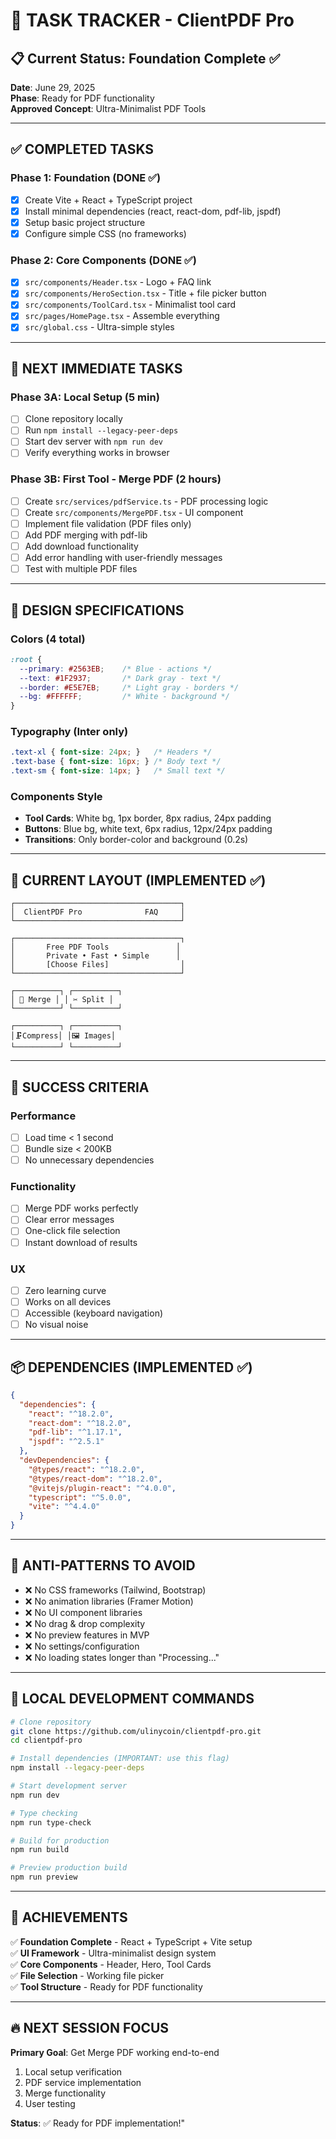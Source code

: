 # 🎯 TASK TRACKER - ClientPDF Pro

## 📋 Current Status: Foundation Complete ✅
**Date**: June 29, 2025  
**Phase**: Ready for PDF functionality  
**Approved Concept**: Ultra-Minimalist PDF Tools  

---

## ✅ COMPLETED TASKS

### Phase 1: Foundation (DONE ✅)
- [x] Create Vite + React + TypeScript project
- [x] Install minimal dependencies (react, react-dom, pdf-lib, jspdf)
- [x] Setup basic project structure
- [x] Configure simple CSS (no frameworks)

### Phase 2: Core Components (DONE ✅)
- [x] `src/components/Header.tsx` - Logo + FAQ link
- [x] `src/components/HeroSection.tsx` - Title + file picker button
- [x] `src/components/ToolCard.tsx` - Minimalist tool card
- [x] `src/pages/HomePage.tsx` - Assemble everything
- [x] `src/global.css` - Ultra-simple styles

---

## 🚀 NEXT IMMEDIATE TASKS

### Phase 3A: Local Setup (5 min)
- [ ] Clone repository locally
- [ ] Run `npm install --legacy-peer-deps`
- [ ] Start dev server with `npm run dev`
- [ ] Verify everything works in browser

### Phase 3B: First Tool - Merge PDF (2 hours)
- [ ] Create `src/services/pdfService.ts` - PDF processing logic
- [ ] Create `src/components/MergePDF.tsx` - UI component
- [ ] Implement file validation (PDF files only)
- [ ] Add PDF merging with pdf-lib
- [ ] Add download functionality
- [ ] Add error handling with user-friendly messages
- [ ] Test with multiple PDF files

---

## 🎨 DESIGN SPECIFICATIONS

### Colors (4 total)
```css
:root {
  --primary: #2563EB;    /* Blue - actions */
  --text: #1F2937;       /* Dark gray - text */
  --border: #E5E7EB;     /* Light gray - borders */
  --bg: #FFFFFF;         /* White - background */
}
```

### Typography (Inter only)
```css
.text-xl { font-size: 24px; }   /* Headers */
.text-base { font-size: 16px; } /* Body text */
.text-sm { font-size: 14px; }   /* Small text */
```

### Components Style
- **Tool Cards**: White bg, 1px border, 8px radius, 24px padding
- **Buttons**: Blue bg, white text, 6px radius, 12px/24px padding
- **Transitions**: Only border-color and background (0.2s)

---

## 📱 CURRENT LAYOUT (IMPLEMENTED ✅)

```
┌─────────────────────────────────────┐
│  ClientPDF Pro              FAQ     │
└─────────────────────────────────────┘

┌─────────────────────────────────────┐
│       Free PDF Tools               │
│       Private • Fast • Simple      │
│       [Choose Files]                │
└─────────────────────────────────────┘

┌──────────┐ ┌──────────┐
│ 🔗 Merge │ │ ✂️ Split │
└──────────┘ └──────────┘

┌──────────┐ ┌──────────┐
│🗜️Compress│ │🖼️ Images│
└──────────┘ └──────────┘
```

---

## 🎯 SUCCESS CRITERIA

### Performance
- [ ] Load time < 1 second
- [ ] Bundle size < 200KB
- [ ] No unnecessary dependencies

### Functionality  
- [ ] Merge PDF works perfectly
- [ ] Clear error messages
- [ ] One-click file selection
- [ ] Instant download of results

### UX
- [ ] Zero learning curve
- [ ] Works on all devices
- [ ] Accessible (keyboard navigation)
- [ ] No visual noise

---

## 📦 DEPENDENCIES (IMPLEMENTED ✅)

```json
{
  "dependencies": {
    "react": "^18.2.0",
    "react-dom": "^18.2.0",
    "pdf-lib": "^1.17.1",
    "jspdf": "^2.5.1"
  },
  "devDependencies": {
    "@types/react": "^18.2.0",
    "@types/react-dom": "^18.2.0",
    "@vitejs/plugin-react": "^4.0.0",
    "typescript": "^5.0.0",
    "vite": "^4.4.0"
  }
}
```

---

## 🚫 ANTI-PATTERNS TO AVOID

- ❌ No CSS frameworks (Tailwind, Bootstrap)
- ❌ No animation libraries (Framer Motion)
- ❌ No UI component libraries
- ❌ No drag & drop complexity
- ❌ No preview features in MVP
- ❌ No settings/configuration
- ❌ No loading states longer than "Processing..."

---

## 📝 LOCAL DEVELOPMENT COMMANDS

```bash
# Clone repository
git clone https://github.com/ulinycoin/clientpdf-pro.git
cd clientpdf-pro

# Install dependencies (IMPORTANT: use this flag)
npm install --legacy-peer-deps

# Start development server
npm run dev

# Type checking
npm run type-check

# Build for production
npm run build

# Preview production build
npm run preview
```

---

## 🎉 ACHIEVEMENTS

✅ **Foundation Complete** - React + TypeScript + Vite setup  
✅ **UI Framework** - Ultra-minimalist design system  
✅ **Core Components** - Header, Hero, Tool Cards  
✅ **File Selection** - Working file picker  
✅ **Tool Structure** - Ready for PDF functionality  

---

## 🔥 NEXT SESSION FOCUS

**Primary Goal**: Get Merge PDF working end-to-end
1. Local setup verification
2. PDF service implementation  
3. Merge functionality
4. User testing

**Status**: ✅ Ready for PDF implementation!"